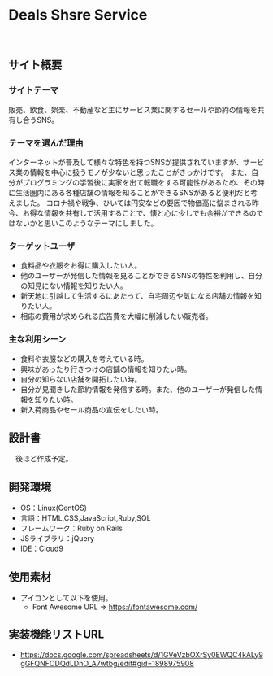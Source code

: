 # Deals Shsre Service
​
## サイト概要
### サイトテーマ
販売、飲食、娯楽、不動産など主にサービス業に関するセールや節約の情報を共有し合うSNS。
​
### テーマを選んだ理由
インターネットが普及して様々な特色を持つSNSが提供されていますが、サービス業の情報を中心に扱うモノが少ないと思ったことがきっかけです。
また、自分がプログラミングの学習後に実家を出て転職をする可能性があるため、その時に生活圏内にある各種店舗の情報を知ることができるSNSがあると便利だと考えました。
コロナ禍や戦争、ひいては円安などの要因で物価高に悩まされる昨今、お得な情報を共有して活用することで、懐と心に少しでも余裕ができるのではないかと思いこのようなテーマにしました。

### ターゲットユーザ
* 食料品や衣服をお得に購入したい人。
* 他のユーザーが発信した情報を見ることができるSNSの特性を利用し、自分の知見にない情報を知りたい人。
* 新天地に引越して生活するにあたって、自宅周辺や気になる店舗の情報を知りたい人。
* 相応の費用が求められる広告費を大幅に削減したい販売者。

### 主な利用シーン
* 食料や衣服などの購入を考えている時。
* 興味があったり行きつけの店舗の情報を知りたい時。
* 自分の知らない店舗を開拓したい時。
* 自分が見聞きした節約情報を発信する時。また、他のユーザーが発信した情報を知りたい時。
* 新入荷商品やセール商品の宣伝をしたい時。
​
## 設計書
　後ほど作成予定。

## 開発環境
- OS：Linux(CentOS)
- 言語：HTML,CSS,JavaScript,Ruby,SQL
- フレームワーク：Ruby on Rails
- JSライブラリ：jQuery
- IDE：Cloud9
​
## 使用素材
* アイコンとして以下を使用。
	* Font Awesome  URL => https://fontawesome.com/

## 実装機能リストURL
* https://docs.google.com/spreadsheets/d/1GVeVzbOXrSy0EWQC4kALy9gGFQNFODQdLDnO_A7wtbg/edit#gid=1898975908


